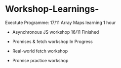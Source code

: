 # Workshop-Learnings-


Exectute Programme: 
17/11 Array Maps learning 1 hour 
* Asynchronous JS workshop
16/11 Finished 





  
* Promises & fetch workshop
In Progress 
  
* Real-world fetch workshop
  
* Promise practice workshop
